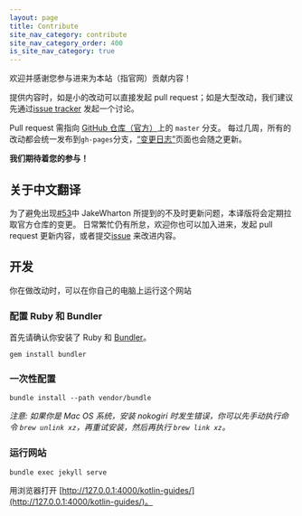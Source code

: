 ```yaml
---
layout: page
title: Contribute
site_nav_category: contribute
site_nav_category_order: 400
is_site_nav_category: true
---
```


欢迎并感谢您参与进来为本站（指官网）贡献内容！

提供内容时，如是小的改动可以直接发起 pull request；如是大型改动，我们建议先通过[issue tracker](https://github.com/android/kotlin-guides/issues) 发起一个讨论。

Pull request 需指向 [GitHub 仓库（官方）](https://github.com/android/kotlin-guides)上的 `master` 分支。 
每过几周，所有的改动都会统一发布到`gh-pages`分支，[“变更日志”](changelog.html)页面也会随之更新。

**我们期待着您的参与！**

## 关于中文翻译

为了避免出现[#53](https://github.com/android/kotlin-guides/issues/53#issuecomment-352314199)中 JakeWharton 所提到的不及时更新问题，本译版将会定期拉取官方仓库的变更。
日常繁忙仍有所怠，欢迎你也可以加入进来，发起 pull request 更新内容，或者提交[issue](https://github.com/yrom/kotlin-guides/issues) 来改进内容。

## 开发

你在做改动时，可以在你自己的电脑上运行这个网站

### 配置 Ruby 和 Bundler

首先请确认你安装了 Ruby 和 [Bundler](http://bundler.io/)。

    gem install bundler

### 一次性配置

    bundle install --path vendor/bundle

_注意: 如果你是 Mac OS 系统，安装 nokogiri 时发生错误，你可以先手动执行命令 `brew unlink xz`，再重试安装，然后再执行 `brew link xz`。_

### 运行网站

    bundle exec jekyll serve

用浏览器打开 [http://127.0.0.1:4000/kotlin-guides/](http://127.0.0.1:4000/kotlin-guides/)。

